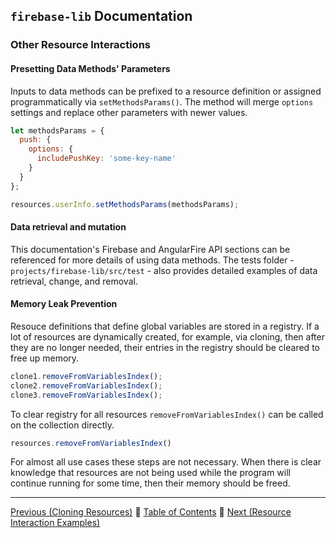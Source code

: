## `firebase-lib` Documentation

### Other Resource Interactions

#### Presetting Data Methods' Parameters

Inputs to data methods can be prefixed to a resource definition or assigned
programmatically via `setMethodsParams()`.  The method will merge `options`
settings and replace other parameters with newer values.

```javascript
let methodsParams = {
  push: {
    options: {
      includePushKey: 'some-key-name'
    }
  }
};

resources.userInfo.setMethodsParams(methodsParams);
```

#### Data retrieval and mutation

This documentation's Firebase and AngularFire API sections can be referenced for
more details of using data methods.  The tests folder -
`projects/firebase-lib/src/test` - also provides detailed examples of data
retrieval, change, and removal.

#### Memory Leak Prevention

Resouce definitions that define global variables are stored in a registry.  If
a lot of resources are dynamically created, for example, via cloning, then after
they are no longer needed, their entries in the registry should be cleared to
free up memory.

```javascript
clone1.removeFromVariablesIndex();
clone2.removeFromVariablesIndex();
clone3.removeFromVariablesIndex();
```

To clear registry for all resources `removeFromVariablesIndex()` can be called
on the collection directly.

```javascript
resources.removeFromVariablesIndex()
```

For almost all use cases these steps are not necessary.  When there is clear
knowledge that resources are not being used while the program will continue
running for some time, then their memory should be freed.

---

[Previous (Cloning Resources)](./12-cloning-resources.md) :palm_tree:
[Table of Contents](../README.md) :palm_tree:
[Next (Resource Interaction Examples)](./14-resource-interaction-examples.md)
